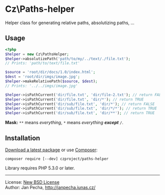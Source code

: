 Cz\Paths-helper
===============

Helper class for generating relative paths, absolutizing paths, ...

Usage
-----

``` php
<?php
$helper = new Cz\PathsHelper;
$helper->absolutizePath('path/to/my/../text/./file.txt');
// Prints: 'path/to/text/file.txt'

$source = 'root/dir/docs/1.0/index.html';
$dest = 'root/dir/imgs/image.jpg';
$helper->makeRelativePath($source, $dest);
// Prints: '../../imgs/image.jpg'

$helper->isPathCurrent('dir/file.txt', 'dir/file-2.txt'); // return FALSE
$helper->isPathCurrent('dir/file.txt', 'dir/*'); // return TRUE
$helper->isPathCurrent('dir/sub/file.txt', 'dir/*'); // return FALSE
$helper->isPathCurrent('dir/sub/file.txt', 'dir/*/*'); // return TRUE
$helper->isPathCurrent('dir/sub/file.txt', 'dir/**'); // return TRUE
```

**Mask:** ```**``` means *everything*, ```*``` means *everything <b>except</b> ```/```*.


Installation
------------

[Download a latest package](https://github.com/nette/tester/releases) or use [Composer](http://getcomposer.org/):

```
composer require [--dev] czproject/paths-helper
```

Library requires PHP 5.3.0 or later.


------------------------------

License: [New BSD License](license.md)
<br>Author: Jan Pecha, http://janpecha.iunas.cz/

